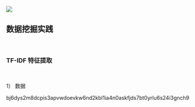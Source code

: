  

![](C:/Users/DSY1029/Desktop/1-wCDhwOHReQi9d2WGwMTMWA.jpeg)

数据挖掘实践
------------

 

### TF-IDF 特征提取

 

1） 数据

bj6dys2m8dcpis3apvwdoevkw6nd2kbl1ia4n0askfjds7bt0yrlu6s24i3gnch9
